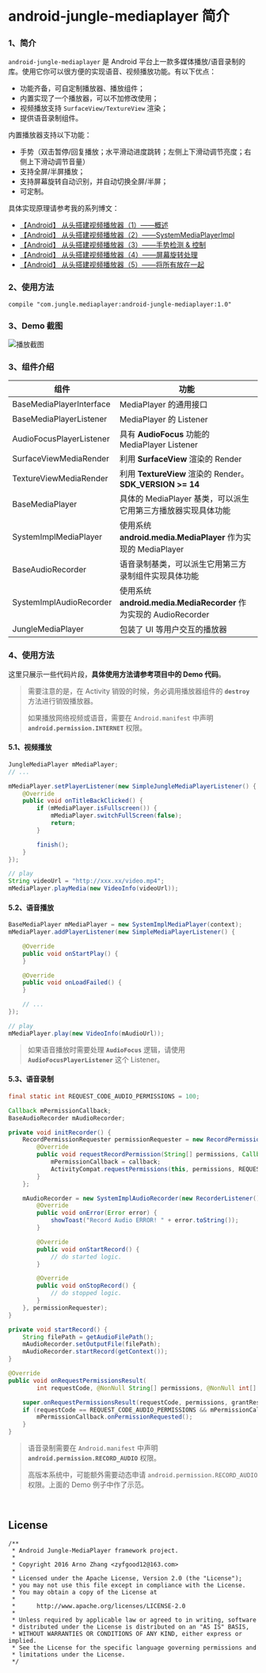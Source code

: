 # android-jungle-mediaplayer 简介

### 1、简介

`android-jungle-mediaplayer` 是 Android 平台上一款多媒体播放/语音录制的库。使用它你可以很方便的实现语音、视频播放功能。有以下优点：

- 功能齐备，可自定制播放器、播放组件；
- 内置实现了一个播放器，可以不加修改使用；
- 视频播放支持 `SurfaceView/TextureView` 渲染；
- 提供语音录制组件。

内置播放器支持以下功能：

- 手势（双击暂停/回复播放；水平滑动进度跳转；左侧上下滑动调节亮度；右侧上下滑动调节音量）
- 支持全屏/半屏播放；
- 支持屏幕旋转自动识别，并自动切换全屏/半屏；
- 可定制。

具体实现原理请参考我的系列博文：

- [【Android】 从头搭建视频播放器（1）——概述](http://blog.csdn.net/arnozhang12/article/details/48731443)
- [【Android】 从头搭建视频播放器（2）——SystemMediaPlayerImpl](http://blog.csdn.net/arnozhang12/article/details/48734139)
- [【Android】 从头搭建视频播放器（3）——手势检测 & 控制](http://blog.csdn.net/arnozhang12/article/details/48735683)
- [【Android】 从头搭建视频播放器（4）——屏幕旋转处理](http://blog.csdn.net/arnozhang12/article/details/48736147)
- [【Android】 从头搭建视频播放器（5）——将所有放在一起](http://blog.csdn.net/arnozhang12/article/details/48736363)

### 2、使用方法

```
compile "com.jungle.mediaplayer:android-jungle-mediaplayer:1.0"
```

### 3、Demo 截图

![播放截图](https://github.com/arnozhang/android-jungle-mediaplayer/blob/master/docs/demo_image.jpg?raw=true)

### 3、组件介绍

|组件|功能|
|---|---|
|BaseMediaPlayerInterface|MediaPlayer 的通用接口|
|BaseMediaPlayerListener|MediaPlayer 的 Listener|
|AudioFocusPlayerListener|具有 **AudioFocus** 功能的 MediaPlayer Listener|
|SurfaceViewMediaRender|利用 **SurfaceView** 渲染的 Render|
|TextureViewMediaRender|利用 **TextureView** 渲染的 Render。 **SDK_VERSION >= 14**|
|BaseMediaPlayer|具体的 MediaPlayer 基类，可以派生它用第三方播放器实现具体功能|
|SystemImplMediaPlayer|使用系统 **android.media.MediaPlayer** 作为实现的 MediaPlayer|
|BaseAudioRecorder|语音录制基类，可以派生它用第三方录制组件实现具体功能|
|SystemImplAudioRecorder|使用系统 **android.media.MediaRecorder** 作为实现的 AudioRecorder|
|JungleMediaPlayer|包装了 UI 等用户交互的播放器|

### 4、使用方法

这里只展示一些代码片段，**具体使用方法请参考项目中的 Demo 代码**。

> 需要注意的是，在 Activity 销毁的时候，务必调用播放器组件的 **`destroy`** 方法进行销毁播放器。
>
> 如果播放网络视频或语音，需要在 `Android.manifest` 中声明 **`android.permission.INTERNET`** 权限。

#### 5.1、视频播放

```java
JungleMediaPlayer mMediaPlayer;
// ...

mMediaPlayer.setPlayerListener(new SimpleJungleMediaPlayerListener() {
    @Override
    public void onTitleBackClicked() {
        if (mMediaPlayer.isFullscreen()) {
            mMediaPlayer.switchFullScreen(false);
            return;
        }

        finish();
    }
});

// play
String videoUrl = "http://xxx.xx/video.mp4";
mMediaPlayer.playMedia(new VideoInfo(videoUrl));
```

#### 5.2、语音播放

```java
BaseMediaPlayer mMediaPlayer = new SystemImplMediaPlayer(context);
mMediaPlayer.addPlayerListener(new SimpleMediaPlayerListener() {

    @Override
    public void onStartPlay() {
    }

    @Override
    public void onLoadFailed() {
    }

    // ...
});

// play
mMediaPlayer.play(new VideoInfo(mAudioUrl));
```

> 如果语音播放时需要处理 **`AudioFocus`** 逻辑，请使用 **`AudioFocusPlayerListener`** 这个 Listener。

#### 5.3、语音录制

```java
final static int REQUEST_CODE_AUDIO_PERMISSIONS = 100;

Callback mPermissionCallback;
BaseAudioRecorder mAudioRecorder;

private void initRecorder() {
    RecordPermissionRequester permissionRequester = new RecordPermissionRequester() {
        @Override
        public void requestRecordPermission(String[] permissions, Callback callback) {
            mPermissionCallback = callback;
            ActivityCompat.requestPermissions(this, permissions, REQUEST_CODE_AUDIO_PERMISSIONS);
        }
    };

    mAudioRecorder = new SystemImplAudioRecorder(new RecorderListener() {
        @Override
        public void onError(Error error) {
            showToast("Record Audio ERROR! " + error.toString());
        }

        @Override
        public void onStartRecord() {
            // do started logic.
        }

        @Override
        public void onStopRecord() {
            // do stopped logic.
        }
    }, permissionRequester);
}

private void startRecord() {
    String filePath = getAudioFilePath();
    mAudioRecorder.setOutputFile(filePath);
    mAudioRecorder.startRecord(getContext());
}

@Override
public void onRequestPermissionsResult(
        int requestCode, @NonNull String[] permissions, @NonNull int[] grantResults) {

    super.onRequestPermissionsResult(requestCode, permissions, grantResults);
    if (requestCode == REQUEST_CODE_AUDIO_PERMISSIONS && mPermissionCallback != null) {
        mPermissionCallback.onPermissionRequested();
    }
}
```

> 语音录制需要在 `Android.manifest` 中声明 **`android.permission.RECORD_AUDIO`** 权限。
>
> 高版本系统中，可能额外需要动态申请 `android.permission.RECORD_AUDIO` 权限。上面的 Demo 例子中作了示范。

<br>

## License

```
/**
 * Android Jungle-MediaPlayer framework project.
 *
 * Copyright 2016 Arno Zhang <zyfgood12@163.com>
 *
 * Licensed under the Apache License, Version 2.0 (the "License");
 * you may not use this file except in compliance with the License.
 * You may obtain a copy of the License at
 *
 *      http://www.apache.org/licenses/LICENSE-2.0
 *
 * Unless required by applicable law or agreed to in writing, software
 * distributed under the License is distributed on an "AS IS" BASIS,
 * WITHOUT WARRANTIES OR CONDITIONS OF ANY KIND, either express or implied.
 * See the License for the specific language governing permissions and
 * limitations under the License.
 */
```